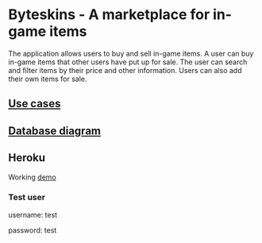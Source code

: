 # Byteskins - A marketplace for in-game items

The application allows users to buy and sell in-game items. A user can buy in-game items that other users have put up for sale. The user can search and filter items by their price and other information. Users can also add their own items for sale.

## [Use cases](/documentation/documentation.md)

## [Database diagram](/documentation/documentation.md)

## Heroku
Working [demo](https://tsoha-marketplace.herokuapp.com/)

### Test user
username: test

password: test